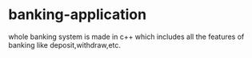 # banking-application
whole banking system is made in c++ which includes all the features of banking like deposit,withdraw,etc.
